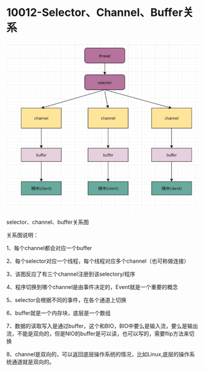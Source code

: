# 10012-Selector、Channel、Buffer关系

![100012](images/100012.jpg)

selector、channel、buffer关系图

关系图说明：

1、每个channel都会对应一个buffer

2、每个selector对应一个线程，每个线程对应多个channel（也可称做连接）

3、该图反应了有三个channel注册到该selectory/程序

4、程序切换到哪个channel是由事件决定的，Event就是一个重要的概念

5、selector会根据不同的事件，在各个通道上切换

6、buffer就是一个内存块，底层是一个数组

7、数据的读取写入是通过buffer，这个和BIO，BIO中要么是输入流，要么是输出流，不能是双向的，但是NIO的buffer是可以读，也可以写的，需要flip方法来切换

8、channel是双向的，可以返回底层操作系统的情况，比如Linux,底层的操作系统通道就是双向的。